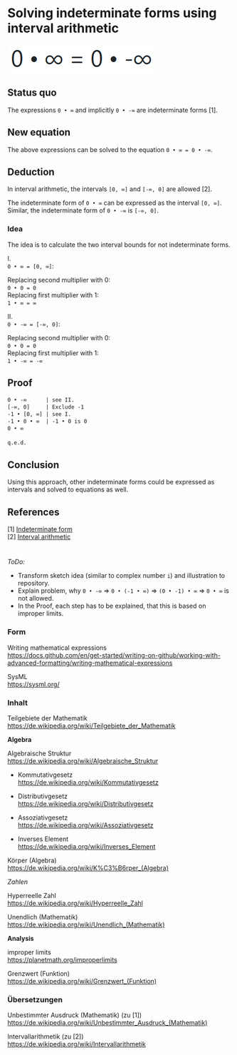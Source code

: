 # Solving indeterminate forms using interval arithmetic

![](images/formula.png)

## Status quo

The expressions `0 • ∞` and implicitly `0 • -∞` are indeterminate forms [1].

## New equation

The above expressions can be solved to the equation `0 • ∞ = 0 • -∞`.

## Deduction

In interval arithmetic, the intervals `[0, ∞]` and `[-∞, 0]` are allowed [2].

The indeterminate form of `0 • ∞` can be expressed as the interval `[0, ∞]`.  
Similar, the indeterminate form of `0 • -∞` is `[-∞, 0]`.

### Idea

The idea is to calculate the two interval bounds for not indeterminate forms.

I.  
`0 • ∞ = [0, ∞]`:

Replacing second multiplier with 0:  
`0 • 0 = 0`  
Replacing first multiplier with 1:  
`1 • ∞ = ∞`

II.  
`0 • -∞ = [-∞, 0]`:

Replacing second multiplier with 0:  
`0 • 0 = 0`  
Replacing first multiplier with 1:  
`1 • -∞ = -∞`

## Proof

```
0 • -∞      | see II.
[-∞, 0]     | Exclude -1
-1 • [0, ∞] | see I.
-1 • 0 • ∞  | -1 • 0 is 0
0 • ∞

q.e.d.
```

## Conclusion

Using this approach, other indeterminate forms could be expressed as intervals and solved to equations as well.

## References

[1] [Indeterminate form](https://en.wikipedia.org/wiki/Indeterminate_form)  
[2] [Interval arithmetic](https://en.wikipedia.org/wiki/Interval_arithmetic)

#

*ToDo:*

- Transform sketch idea (similar to complex number `i`) and illustration to repository.  
- Explain problem, why  `0 • -∞` => `0 • (-1 • ∞)` => `(0 • -1) • ∞` => `0 • ∞` is not allowed.  
- In the Proof, each step has to be explained, that this is based on improper limits.  

### Form

Writing mathematical expressions  
https://docs.github.com/en/get-started/writing-on-github/working-with-advanced-formatting/writing-mathematical-expressions

SysML  
https://sysml.org/

### Inhalt

Teilgebiete der Mathematik  
https://de.wikipedia.org/wiki/Teilgebiete_der_Mathematik

**Algebra**

Algebraische Struktur  
https://de.wikipedia.org/wiki/Algebraische_Struktur

- Kommutativgesetz  
https://de.wikipedia.org/wiki/Kommutativgesetz

- Distributivgesetz  
https://de.wikipedia.org/wiki/Distributivgesetz

- Assoziativgesetz  
https://de.wikipedia.org/wiki/Assoziativgesetz

- Inverses Element  
https://de.wikipedia.org/wiki/Inverses_Element

Körper (Algebra)  
https://de.wikipedia.org/wiki/K%C3%B6rper_(Algebra)

*Zahlen*

Hyperreelle Zahl  
https://de.wikipedia.org/wiki/Hyperreelle_Zahl

Unendlich (Mathematik)  
https://de.wikipedia.org/wiki/Unendlich_(Mathematik)

**Analysis**

improper limits  
https://planetmath.org/improperlimits

Grenzwert (Funktion)  
https://de.wikipedia.org/wiki/Grenzwert_(Funktion)

### Übersetzungen

Unbestimmter Ausdruck (Mathematik) (zu [1])  
https://de.wikipedia.org/wiki/Unbestimmter_Ausdruck_(Mathematik)

Intervallarithmetik (zu [2])  
https://de.wikipedia.org/wiki/Intervallarithmetik
